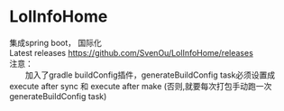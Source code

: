 # LolInfoHome
集成spring boot， 国际化</br>
Latest releases https://github.com/SvenOu/LolInfoHome/releases</br>
注意：</br>
　　加入了gradle buildConfig插件，generateBuildConfig task必须设置成 execute after sync 和 execute after make (否则,就要每次打包手动跑一次 generateBuildConfig task)
